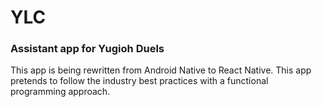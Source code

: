 # YLC

### Assistant app for Yugioh Duels

This app is being rewritten from Android Native to React Native.
This app pretends to follow the industry best practices with a functional programming approach.

